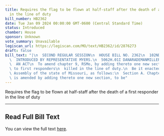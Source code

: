 ```yaml
---
title: Requires the flag to be flown at half-staff after the death of a first responder
  in the line of duty
bill_number: HB2362
date: Tue Jan 09 2024 00:00:00 GMT-0600 (Central Standard Time)
status: Introduced
chamber: House
sponsor: Unknown
vote_summary: Unavailable
legiscan_url: https://legiscan.com/MO/text/HB2362/id/2876273
draft: false
bill_text: "|\n  SECOND REGULAR SESSION\n  HOUSE BILL NO. 2362\n  102ND GENERAL ASSEMBLY\n\
  \  INTRODUCED BY REPRESENTATIVE MYERS.\n  5062H.01I DANARADEMANMILLER,ChiefClerk\n\
  \  AN ACT\n  To amend chapter 9, RSMo, by adding thereto one new section relating\
  \ to first responders\n  killed in the line of duty.\n  Be it enacted by the General\
  \ Assembly of the state of Missouri, as follows:\n  Section A. Chapter 9, RSMo,\
  \ is amended by adding thereto one new section, to be"
---
```

Requires the flag to be flown at half-staff after the death of a first responder in the line of duty

---

## Read Full Bill Text

You can view the full text [here](https://legiscan.com/MO/text/HB2362/id/2876273).
